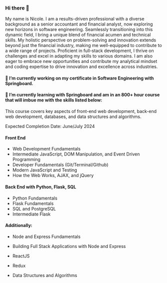 ### Hi there 👋
My name is Nicole. I am a results-driven professional with a diverse background as a senior accountant and financial analyst, now exploring new horizons in software engineering. Seamlessly transitioning into this dynamic field, I bring a unique blend of financial acumen and technical skills. My holistic perspective on problem-solving and innovation extends beyond just the financial industry, making me well-equipped to contribute to a wide range of projects. Proficient in full-stack development, I thrive on challenges and excel in adapting my skills to various domains. I am also eager to embrace new opportunities and contribute my analytical mindset and coding expertise to drive innovation and excellence across industries.

#### 🔭 I’m currently working on my certificate in Software Engineering with Springboard.
#### 🌱 I’m currently learning with Springboard and am in an 800+ hour course that will imbue me with the skills listed below:

This course covers key aspects of front-end web development, back-end web development, databases, and data structures and algorithms.

Expected Completion Date: June/July 2024

#### Front End
- Web Development Fundamentals
- Intermediate JavaScript, DOM Manipulation, and Event Driven Programming
- Developer Fundamentals (Git/Terminal/Github)
- Modern JavaScript and Testing
- How the Web Works, AJAX, and jQuery

#### Back End with Python, Flask, SQL
- Python Fundamentals
- Flask Fundamentals
- SQL and PostgreSQL
- Intermediate Flask

#### Additionally:
- Node and Express Fundamentals
- Building Full Stack Applications with Node and Express

- ReactJS
- Redux
- Data Structures and Algorithms
